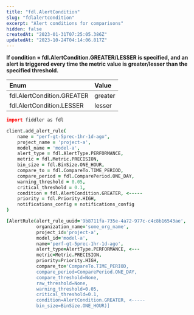 ```yaml
---
title: "fdl.AlertCondition"
slug: "fdlalertcondition"
excerpt: "Alert conditions for comparisons"
hidden: false
createdAt: "2023-01-31T07:25:05.386Z"
updatedAt: "2023-10-24T04:14:06.817Z"
---
```

**If condition = fdl.AlertCondition.GREATER/LESSER is specified, and an alert is triggered every time the metric value is greater/lesser than the specified threshold.**

| Enum                       | Value   |
| :------------------------- | :------ |
| fdl.AlertCondition.GREATER | greater |
| fdl.AlertCondition.LESSER  | lesser  |

```coffeescript Usage
import fiddler as fdl

client.add_alert_rule(
    name = "perf-gt-5prec-1hr-1d-ago",
    project_name = 'project-a',
    model_name = 'model-a',
    alert_type = fdl.AlertType.PERFORMANCE, 
    metric = fdl.Metric.PRECISION,
    bin_size = fdl.BinSize.ONE_HOUR, 
    compare_to = fdl.CompareTo.TIME_PERIOD,
    compare_period = fdl.ComparePeriod.ONE_DAY,
    warning_threshold = 0.05,
    critical_threshold = 0.1,
    condition = fdl.AlertCondition.GREATER, <-----
    priority = fdl.Priority.HIGH,
    notifications_config = notifications_config
)
```
```coffeescript Outputs
[AlertRule(alert_rule_uuid='9b8711fa-735e-4a72-977c-c4c8b16543ae',
           organization_name='some_org_name',
           project_id='project-a',
           model_id='model-a',
           name='perf-gt-5prec-1hr-1d-ago',
           alert_type=AlertType.PERFORMANCE, <---
           metric=Metric.PRECISION,
           priority=Priority.HIGH,
           compare_to='CompareTo.TIME_PERIOD,
           compare_period=ComparePeriod.ONE_DAY,
           compare_threshold=None,
           raw_threshold=None,
           warning_threshold=0.05,
           critical_threshold=0.1,
           condition=AlertCondition.GREATER, <-----
           bin_size=BinSize.ONE_HOUR)]
```
